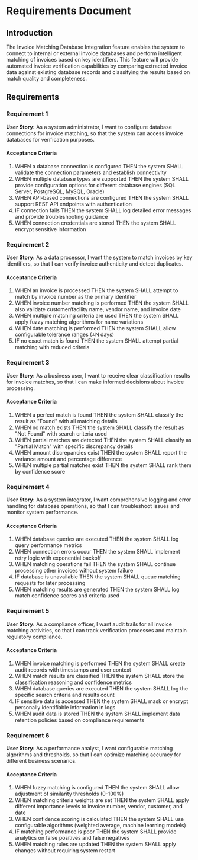 # Requirements Document

## Introduction

The Invoice Matching Database Integration feature enables the system to connect to internal or external invoice databases and perform intelligent matching of invoices based on key identifiers. This feature will provide automated invoice verification capabilities by comparing extracted invoice data against existing database records and classifying the results based on match quality and completeness.

## Requirements

### Requirement 1

**User Story:** As a system administrator, I want to configure database connections for invoice matching, so that the system can access invoice databases for verification purposes.

#### Acceptance Criteria

1. WHEN a database connection is configured THEN the system SHALL validate the connection parameters and establish connectivity
2. WHEN multiple database types are supported THEN the system SHALL provide configuration options for different database engines (SQL Server, PostgreSQL, MySQL, Oracle)
3. WHEN API-based connections are configured THEN the system SHALL support REST API endpoints with authentication
4. IF connection fails THEN the system SHALL log detailed error messages and provide troubleshooting guidance
5. WHEN connection credentials are stored THEN the system SHALL encrypt sensitive information

### Requirement 2

**User Story:** As a data processor, I want the system to match invoices by key identifiers, so that I can verify invoice authenticity and detect duplicates.

#### Acceptance Criteria

1. WHEN an invoice is processed THEN the system SHALL attempt to match by invoice number as the primary identifier
2. WHEN invoice number matching is performed THEN the system SHALL also validate customer/facility name, vendor name, and invoice date
3. WHEN multiple matching criteria are used THEN the system SHALL apply fuzzy matching algorithms for name variations
4. WHEN date matching is performed THEN the system SHALL allow configurable tolerance ranges (±N days)
5. IF no exact match is found THEN the system SHALL attempt partial matching with reduced criteria

### Requirement 3

**User Story:** As a business user, I want to receive clear classification results for invoice matches, so that I can make informed decisions about invoice processing.

#### Acceptance Criteria

1. WHEN a perfect match is found THEN the system SHALL classify the result as "Found" with all matching details
2. WHEN no match exists THEN the system SHALL classify the result as "Not Found" with search criteria used
3. WHEN partial matches are detected THEN the system SHALL classify as "Partial Match" with specific discrepancy details
4. WHEN amount discrepancies exist THEN the system SHALL report the variance amount and percentage difference
5. WHEN multiple partial matches exist THEN the system SHALL rank them by confidence score

### Requirement 4

**User Story:** As a system integrator, I want comprehensive logging and error handling for database operations, so that I can troubleshoot issues and monitor system performance.

#### Acceptance Criteria

1. WHEN database queries are executed THEN the system SHALL log query performance metrics
2. WHEN connection errors occur THEN the system SHALL implement retry logic with exponential backoff
3. WHEN matching operations fail THEN the system SHALL continue processing other invoices without system failure
4. IF database is unavailable THEN the system SHALL queue matching requests for later processing
5. WHEN matching results are generated THEN the system SHALL log match confidence scores and criteria used

### Requirement 5

**User Story:** As a compliance officer, I want audit trails for all invoice matching activities, so that I can track verification processes and maintain regulatory compliance.

#### Acceptance Criteria

1. WHEN invoice matching is performed THEN the system SHALL create audit records with timestamps and user context
2. WHEN match results are classified THEN the system SHALL store the classification reasoning and confidence metrics
3. WHEN database queries are executed THEN the system SHALL log the specific search criteria and results count
4. IF sensitive data is accessed THEN the system SHALL mask or encrypt personally identifiable information in logs
5. WHEN audit data is stored THEN the system SHALL implement data retention policies based on compliance requirements

### Requirement 6

**User Story:** As a performance analyst, I want configurable matching algorithms and thresholds, so that I can optimize matching accuracy for different business scenarios.

#### Acceptance Criteria

1. WHEN fuzzy matching is configured THEN the system SHALL allow adjustment of similarity thresholds (0-100%)
2. WHEN matching criteria weights are set THEN the system SHALL apply different importance levels to invoice number, vendor, customer, and date
3. WHEN confidence scoring is calculated THEN the system SHALL use configurable algorithms (weighted average, machine learning models)
4. IF matching performance is poor THEN the system SHALL provide analytics on false positives and false negatives
5. WHEN matching rules are updated THEN the system SHALL apply changes without requiring system restart